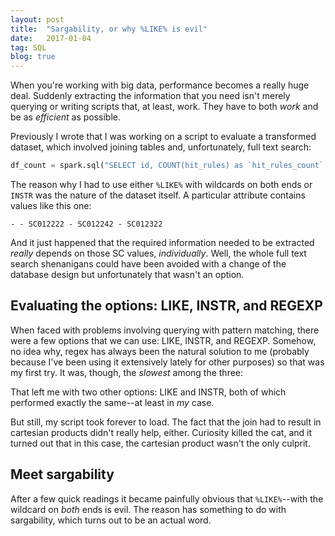```yaml
---
layout: post
title:  "Sargability, or why %LIKE% is evil"
date:   2017-01-04
tag: SQL
blog: true
---
```


When you're working with big data, performance becomes a really huge deal. Suddenly extracting the information that you need isn't merely querying or writing scripts that, at least, work. They have to both *work* and be as *efficient* as possible.

Previously I wrote that I was working on a script to evaluate a transformed dataset, which involved joining tables and, unfortunately, full text search: 

```python
df_count = spark.sql("SELECT id, COUNT(hit_rules) as `hit_rules_count` FROM rules LEFT OUTER JOIN transactions ON INSTR(hit_rules, id) > 0 GROUP BY id ORDER BY id")
```

The reason why I had to use either `%LIKE%` with wildcards on both ends or `INSTR` was the nature of the dataset itself. A particular attribute contains values like this one:

```
- - SC012222 - SC012242 - SC012322
```

And it just happened that the required information needed to be extracted *really* depends on those SC values, *individually*. Well, the whole full text search shenanigans could have been avoided with a change of the database design but unfortunately that wasn't an option.

## Evaluating the options: LIKE, INSTR, and REGEXP
When faced with problems involving querying with pattern matching, there were a few options that we can use: LIKE, INSTR, and REGEXP. Somehow, no idea why, regex has always been the natural solution to me (probably because I've been using it extensively lately for other purposes) so that was my first try. It was, though, the *slowest* among the three: 

That left me with two other options: LIKE and INSTR, both of which performed exactly the same--at least in *my* case.

But still, my script took forever to load. The fact that the join had to result in cartesian products didn't really help, either. Curiosity killed the cat, and it turned out that in this case, the cartesian product wasn't the only culprit. 

## Meet sargability
After a few quick readings it became painfully obvious that `%LIKE%`--with the wildcard on *both* ends is evil. The reason has something to do with sargability, which turns out to be an actual word. 